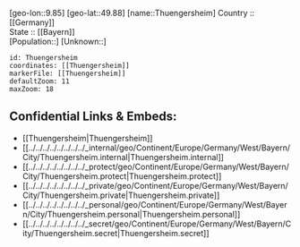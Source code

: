 ﻿---
location: [49.88,9.85] 
mapzoom: [7,12] 
mapmarker: city 
type: City
tags:
- geo/City


SpocWebEntityId: 34861
isDeleted: false
confidential: public

---
[geo-lon::9.85] 
[geo-lat::49.88] 
[name::Thuengersheim] 
Country :: [[Germany]]  
State :: [[Bayern]]  
[Population::] 
[Unknown::] 


```leaflet
id: Thuengersheim
coordinates: [[Thuengersheim]] 
markerFile: [[Thuengersheim]] 
defaultZoom: 11 
maxZoom: 18
```


## Confidential Links & Embeds: 
- [[Thuengersheim|Thuengersheim]]  
- [[../../../../../../../../_internal/geo/Continent/Europe/Germany/West/Bayern/City/Thuengersheim.internal|Thuengersheim.internal]] 
- [[../../../../../../../../_protect/geo/Continent/Europe/Germany/West/Bayern/City/Thuengersheim.protect|Thuengersheim.protect]] 
- [[../../../../../../../../_private/geo/Continent/Europe/Germany/West/Bayern/City/Thuengersheim.private|Thuengersheim.private]] 
- [[../../../../../../../../_personal/geo/Continent/Europe/Germany/West/Bayern/City/Thuengersheim.personal|Thuengersheim.personal]] 
- [[../../../../../../../../_secret/geo/Continent/Europe/Germany/West/Bayern/City/Thuengersheim.secret|Thuengersheim.secret]] 
